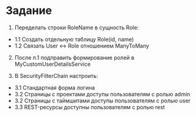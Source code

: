 
# Задание
1. Переделать строки RoleName в сущность Role:
* 1.1 Создать отдельную таблицу Role(id, name)
* 1.2 Связать User <-> Role отношением ManyToMany
2. После п.1 подправить формирование ролей в MyCustomUserDetailsService

3. В SecurityFilterChain настроить:
* 3.1 Стандартная форма логина
* 3.2 Страницы с проектами доступы пользователям с ролью admin
* 3.2 Страницы с таймшитами доступы пользователям с ролью user
* 3.3 REST-ресурсы доступны пользователям с ролью rest
